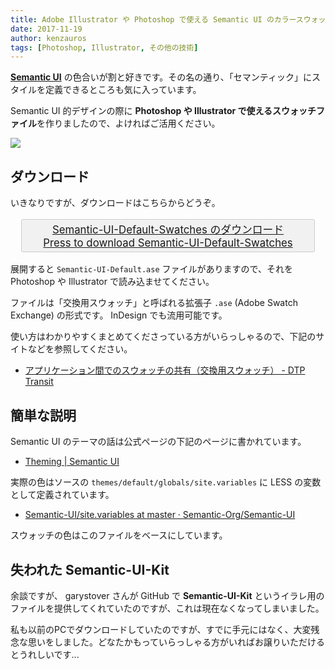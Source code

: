 ```yaml
---
title: Adobe Illustrator や Photoshop で使える Semantic UI のカラースウォッチ Semantic-UI-Default-Swatches
date: 2017-11-19
author: kenzauros
tags: [Photoshop, Illustrator, その他の技術]
---
```


**[Semantic UI](https://semantic-ui.com/)** の色合いが割と好きです。その名の通り、「セマンティック」にスタイルを定義できるところも気に入っています。

Semantic UI 的デザインの際に **Photoshop や Illustrator で使えるスウォッチファイル**を作りましたので、よければご活用ください。

![](images/adobe-illustrator-%e3%82%84-photoshop-%e3%81%a7%e4%bd%bf%e3%81%88%e3%82%8b-semantic-ui-%e3%81%ae%e3%82%ab%e3%83%a9%e3%83%bc%e3%82%b9%e3%82%a6%e3%82%a9%e3%83%83%e3%83%81-semantic-ui-default-swatches-1.png)

## ダウンロード

いきなりですが、ダウンロードはこちらからどうぞ。

<a style="display:block;font-size:120%;text-align:center;border:1px solid #ccc;padding:0.2em;margin:1em;border-radius:3px;background:#f1f1f1" href="https://mseeeen.msen.jp/wp-content/uploads/2017/11/Semantic-UI-Default.zip">Semantic-UI-Default-Swatches のダウンロード<br>Press to download Semantic-UI-Default-Swatches</a>

展開すると `Semantic-UI-Default.ase` ファイルがありますので、それを Photoshop や Illustrator で読み込ませてください。

ファイルは「交換用スウォッチ」と呼ばれる拡張子 `.ase` (Adobe Swatch Exchange) の形式です。 InDesign でも流用可能です。

使い方はわかりやすくまとめてくださっている方がいらっしゃるので、下記のサイトなどを参照してください。

- [アプリケーション間でのスウォッチの共有（交換用スウォッチ） - DTP Transit](http://www.dtp-transit.jp/adobe/illustrator/post_1963.html)

## 簡単な説明

Semantic UI のテーマの話は公式ページの下記のページに書かれています。

- [Theming | Semantic UI](https://semantic-ui.com/usage/theming.html)

実際の色はソースの `themes/default/globals/site.variables` に LESS の変数として定義されています。

- [Semantic-UI/site.variables at master · Semantic-Org/Semantic-UI](https://github.com/Semantic-Org/Semantic-UI/blob/master/src/themes/default/globals/site.variables)

スウォッチの色はこのファイルをベースにしています。

## 失われた Semantic-UI-Kit

余談ですが、 garystover さんが GitHub で **Semantic-UI-Kit** というイラレ用のファイルを提供してくれていたのですが、これは現在なくなってしまいました。

私も以前のPCでダウンロードしていたのですが、すでに手元にはなく、大変残念な思いをしました。どなたかもっていらっしゃる方がいればお譲りいただけるとうれしいです...
